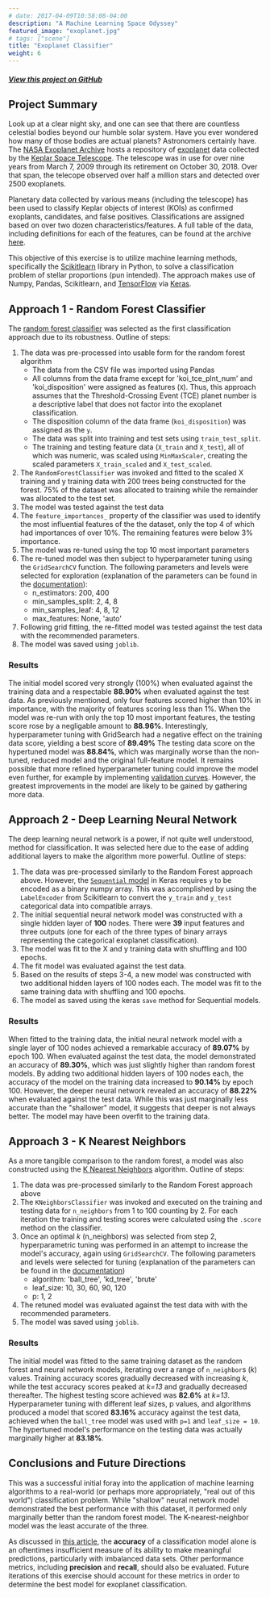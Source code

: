 ```yaml
---
# date: 2017-04-09T10:58:08-04:00
description: "A Machine Learning Space Odyssey"
featured_image: "exoplanet.jpg"
# tags: ["scene"]
title: "Exoplanet Classifier"
weight: 6
---
```

##### [View this project on GitHub](https://github.com/jgabunilas/exoplanet-classification)

## Project Summary

Look up at a clear night sky, and one can see that there are countless celestial bodies beyond our humble solar system. Have you ever wondered how many of those bodies are actual planets? Astronomers certainly have. The [NASA Exoplanet Archive](https://exoplanetarchive.ipac.caltech.edu/docs/data.html) hosts a repository of [exoplanet](https://en.wikipedia.org/wiki/Exoplanet) data collected by the [Keplar Space Telescope](https://en.wikipedia.org/wiki/Kepler_space_telescope). The telescope was in use for over nine years from March 7, 2009 through its retirement on October 30, 2018. Over that span, the telecope observed over half a million stars and detected over 2500 exoplanets. 

Planetary data collected by various means (including the telescope) has been used to classify Keplar objects of interest (KOIs) as confirmed exoplants, candidates, and false positives. Classifications are assigned based on over two dozen characteristics/features. A full table of the data, including definitions for each of the features, can be found at the archive [here](https://exoplanetarchive.ipac.caltech.edu/cgi-bin/TblView/nph-tblView?app=ExoTbls&config=cumulative).

This objective of this exercise is to utilize machine learning methods, specifically the [Scikitlearn](https://scikit-learn.org/stable/) library in Python, to solve a classification problem of stellar proportions (pun intended). The approach makes use of Numpy, Pandas, Scikitlearn, and [TensorFlow](https://www.tensorflow.org/) via [Keras](https://keras.io/guides/sequential_model/).

## Approach 1 - Random Forest Classifier

The [random forest classifier](https://scikit-learn.org/stable/modules/generated/sklearn.ensemble.RandomForestClassifier.html) was selected as the first classification approach due to its robustness. Outline of steps:
1. The data was pre-processed into usable form for the random forest algorithm
    - The data from the CSV file was imported using Pandas
    - All columns from the data frame except for 'koi_tce_plnt_num' and 'koi_disposition' were assigned as features (`X`). Thus, this approach assumes that the Threshold-Crossing Event (TCE) planet number is a descriptive label that does not factor into the exoplanet classification.
    - The disposition column of the data frame (`koi_disposition`) was assigned as the `y`.
    - The data was split into training and test sets using `train_test_split`.
    - The training and testing feature data (`X_train` and `X_test`), all of which was numeric, was scaled using `MinMaxScaler`, creating the scaled parameters `X_train_scaled` and `X_test_scaled`.
2. The `RandomForestClassifier` was invoked and fitted to the scaled X training and y training data with 200 trees being constructed for the forest. 75% of the dataset was allocated to training while the remainder was allocated to the test set.
3. The model was tested against the test data
4. The `feature_importances_` property of the classifier was used to identify the most influential features of the the dataset, only the top 4 of which had importances of over 10%. The remaining features were below 3% importance. 
5. The model was re-tuned using the top 10 most important parameters
6. The re-tuned model was then subject to hyperparameter tuning using the `GridSearchCV` function. The following parameters and levels were selected for exploration (explanation of the parameters can be found in the [documentation](https://scikit-learn.org/stable/modules/generated/sklearn.ensemble.RandomForestClassifier.html?highlight=randomforest#sklearn.ensemble.RandomForestClassifier)):
    - n_estimators: 200, 400
    - min_samples_split: 2, 4, 8
    - min_samples_leaf: 4, 8, 12
    - max_features: None, 'auto'
7. Following grid fitting, the re-fitted model was tested against the test data with the recommended parameters.
8. The model was saved using `joblib`.

### Results
The initial model scored very strongly (100%) when evaluated against the training data and a respectable **88.90%** when evaluated against the test data. As previously mentioned, only four features scored higher than 10% in importance, with the majority of features scoring less than 1%. 
When the model was re-run with only the top 10 most important features, the testing score rose by a negligable amount to **88.96%**. Interestingly, hyperparameter tuning with GridSearch had a negative effect on the training data score, yielding a best score of **89.49%** The testing data score on the hypertuned model was **88.84%**, which was marginally worse than the non-tuned, reduced model and the original full-feature model. It remains possible that more refined hyperparameter tuning could improve the model even further, for example by implementing [validation curves](https://towardsdatascience.com/optimizing-hyperparameters-in-random-forest-classification-ec7741f9d3f6). However, the greatest improvements in the model are likely to be gained by gathering more data.

## Approach 2 - Deep Learning Neural Network

The deep learning neural network is a power, if not quite well understood, method for classification. It was selected here due to the ease of adding additional layers to make the algorithm more powerful. Outline of steps:
1. The data was pre-processed similarly to the Random Forest approach above. However, the [`Sequential` model](https://keras.io/guides/sequential_model/) in Keras requires `y` to be encoded as a binary numpy array. This was accomplished by using the `LabelEncoder` from Scikitlearn to convert the `y_train` and `y_test` categorical data into compatible arrays.
2. The initial sequential neural network model was constructed with a single hidden layer of **100** nodes. There were **39** input features and three outputs (one for each of the three types of binary arrays representing the categorical exoplanet classification).
3. The model was fit to the X and y training data with shuffling and 100 epochs.
4. The fit model was evaluated against the test data.
5. Based on the results of steps 3-4, a new model was constructed with two additional hidden layers of 100 nodes each. The model was fit to the same training data with shuffling and 100 epochs.
6. The model as saved using the keras `save` method for Sequential models.

### Results
When fitted to the training data, the initial neural network model with a single layer of 100 nodes achieved a remarkable accuracy of **89.07%** by epoch 100. When evaluated against the test data, the model demonstrated an accuracy of **89.30%**, which was just slightly higher than random forest models. 
By adding two additional hidden layers of 100 nodes each, the accuracy of the model on the training data increased to **90.14%** by epoch 100. However, the deeper neural network revealed an accuracy of **88.22%** when evaluated against the test data. While this was just marginally less accurate than the "shallower" model, it suggests that deeper is not always better. The model may have been overfit to the training data.

## Approach 3 - K Nearest Neighbors

As a more tangible comparison to the random forest, a model was also constructed using the [K Nearest Neighbors](https://scikit-learn.org/stable/modules/generated/sklearn.neighbors.NearestNeighbors.html#sklearn.neighbors.NearestNeighbors.radius_neighbors) algorithm. Outline of steps:
1. The data was pre-processed similarly to the Random Forest approach above
2. The `KNeighborsClassifier` was invoked and executed on the training and testing data for `n_neighbors` from 1 to 100 counting by 2. For each iteration the training and testing scores were calculated using the `.score` method on the classifier.
3. Once an optimal *k* (n_neighbors) was selected from step 2, hyperparametric tuning was performed in an attempt to increase the model's accuracy, again using `GridSearchCV`. The following parameters and levels were selected for tuning (explanation of the parameters can be found in the [documentation](https://scikit-learn.org/stable/modules/generated/sklearn.neighbors.NearestNeighbors.html#sklearn.neighbors.NearestNeighbors))
    - algorithm: 'ball_tree', 'kd_tree', 'brute'
    - leaf_size: 10, 30, 60, 90, 120
    - p: 1, 2
4. The retuned model was evaluated against the test data with with the recommended parameters.
5. The model was saved using `joblib`.


### Results
The initial model was fitted to the same training dataset as the random forest and neural network models, iterating over a range of `n_neighbor`s (*k*) values. Training accuracy scores gradually decreased with increasing *k*, while the test accuracy scores peaked at *k=13* and gradually decreased thereafter. The highest testing score achieved was **82.6%** at *k=13*. 
Hyperparameter tuning with different leaf sizes, p values, and algorithms produced a model that scored **83.16%** accuracy against the test data, achieved when the `ball_tree` model was used with `p=1` and `leaf_size = 10`. The hypertuned model's performance on the testing data was actually marginally higher at **83.18%**. 

## Conclusions and Future Directions
This was a successful initial foray into the application of machine learning algorithms to a real-world (or perhaps more appropriately, "real out of this world") classification problem. While "shallow" neural network model demonstrated the best performance with this dataset, it performed only marginally better than the random forest model. The K-nearest-neighbor model was the least accurate of the three.

As discussed in [this article](https://machinelearningmastery.com/classification-accuracy-is-not-enough-more-performance-measures-you-can-use/), the **accuracy** of a classification model alone is an oftentimes insufficient measure of its ability to make meaningful predictions, particularly with imbalanced data sets. Other performance metrics, including **precision** and **recall**, should also be evaluated. Future iterations of this exercise should account for these metrics in order to determine the best model for exoplanet classification.

